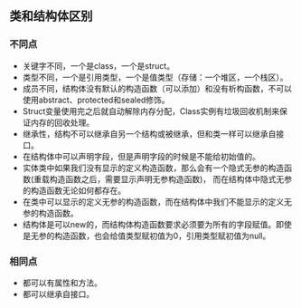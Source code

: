 
## 类和结构体区别

### 不同点

* 关键字不同，一个是class，一个是struct。
* 类型不同，一个是引用类型，一个是值类型（存储：一个堆区，一个栈区）。
* 成员不同，结构体没有默认的构造函数（可以添加）和没有析构函数，不可以使用abstract、protected和sealed修饰。
* Struct变量使用完之后就自动解除内存分配，Class实例有垃圾回收机制来保证内存的回收处理。
* 继承性，结构不可以继承自另一个结构或被继承，但和类一样可以继承自接口。
* 在结构体中可以声明字段，但是声明字段的时候是不能给初始值的。
* 实体类中如果我们没有显示的定义构造函数，那么会有一个隐式无参的构造函数(重载构造函数之后，需要显示声明无参构造函数)，
  而在结构体中隐式无参的构造函数无论如何都存在。
* 在类中可以显示的定义无参的构造函数，而在结构体中我们不能显示的定义无参的构造函数。
* 结构体是可以new的，而结构体构造函数要求必须要为所有的字段赋值。即使是无参的构造函数，也会给值类型赋初值为0，引用类型赋初值为null。


### 相同点

* 都可以有属性和方法。
* 都可以继承自接口。


